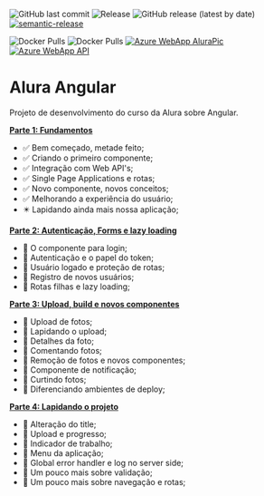 ![GitHub last commit](https://img.shields.io/github/last-commit/ricardozambon/alura-curso-angular?logo=github&logoColor=white) ![Release](https://github.com/RicardoZambon/Alura-Curso-Angular/workflows/Semantic-Release/badge.svg) ![GitHub release (latest by date)](https://img.shields.io/github/v/release/ricardozambon/alura-curso-angular?logo=github&logoColor=white) [![semantic-release](https://img.shields.io/badge/%20%20%F0%9F%93%A6%F0%9F%9A%80-semantic--release-e10079.svg)](https://github.com/semantic-release/semantic-release)

![Docker Pulls](https://img.shields.io/docker/pulls/ricardozambon/alura-curso-angular-alurapic?color=blue&label=AluraPic%20docker%20pulls&logo=docker&logoColor=white) ![Docker Pulls](https://img.shields.io/docker/pulls/ricardozambon/alura-curso-angular-api?color=blueviolet&label=API%20docker%20pulls&logo=docker&logoColor=white)
[![Azure WebApp AluraPic](https://img.shields.io/badge/AluraPic%20Azure%20WebApp-blue?logo=microsoft-azure&logoColor=white)](https://alura-curso-angular-alurapic.azurewebsites.net) [![Azure WebApp API](https://img.shields.io/badge/API%20Azure%20WebApp-blueviolet?logo=microsoft-azure&logoColor=white)](https://alura-curso-angular-api.azurewebsites.net)

# Alura Angular
Projeto de desenvolvimento do curso da Alura sobre Angular.

**[Parte 1: Fundamentos](https://cursos.alura.com.br/course/angular-fundamentos)** 

* :white_check_mark: Bem começado, metade feito;
* :white_check_mark: Criando o primeiro componente;
* :white_check_mark: Integração com Web API's;
* :white_check_mark: Single Page Applications e rotas;
* :white_check_mark: Novo componente, novos conceitos;
* :white_check_mark: Melhorando a experiência do usuário;
* :eight_pointed_black_star: Lapidando ainda mais nossa aplicação;

**[Parte 2: Autenticação, Forms e lazy loading](https://cursos.alura.com.br/course/angular-autenticacao)**

* :black_square_button: O componente para login;
* :black_square_button: Autenticação e o papel do token;
* :black_square_button: Usuário logado e proteção de rotas;
* :black_square_button: Registro de novos usuários;
* :black_square_button: Rotas filhas e lazy loading;

**[Parte 3: Upload, build e novos componentes](https://cursos.alura.com.br/course/angular-upload-build)**

* :black_square_button: Upload de fotos;
* :black_square_button: Lapidando o upload;
* :black_square_button: Detalhes da foto;
* :black_square_button: Comentando fotos;
* :black_square_button: Remoção de fotos e novos componentes;
* :black_square_button: Componente de notificação;
* :black_square_button: Curtindo fotos;
* :black_square_button: Diferenciando ambientes de deploy;

**[Parte 4: Lapidando o projeto](https://cursos.alura.com.br/course/angular-lapidando-projeto)**

* :black_square_button: Alteração do title;
* :black_square_button: Upload e progresso;
* :black_square_button: Indicador de trabalho;
* :black_square_button: Menu da aplicação;
* :black_square_button: Global error handler e log no server side;
* :black_square_button: Um pouco mais sobre validação;
* :black_square_button: Um pouco mais sobre navegação e rotas;

